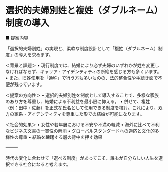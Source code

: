 # 選択的夫婦別姓と複姓（ダブルネーム）制度の導入

■ 提案内容

「選択的夫婦別姓」の実現と、柔軟な制度設計として「複姓（ダブルネーム）制度」の導入を求めます。

＜背景と課題＞
	•	現行制度では、結婚により必ず夫婦のいずれかが姓を変更しなければならず、キャリア・アイデンティティの断絶を感じる方も多くいます。
	•	また、旧姓使用を「通称」で行う方も多いものの、法的整合性や手続き面で不便が残っています。

＜提案の方向性＞
	•	選択的夫婦別姓を制度として導入することで、多様な家族のあり方を尊重し、結婚による不利益を最小限に抑える。
	•	併せて、複姓（例：田中・佐藤）を正式な氏名として使用できる制度を検討。これにより、双方の家系・アイデンティティを尊重した形での結婚が可能になります。

＜社会的効果＞
	•	女性や若年層における不安や不満の軽減
	•	海外に比べて不利なビジネス文書の一貫性の解消
	•	グローバルスタンダードへの適応と文化的多様性の尊重
	•	結婚を躊躇する層の背中を押す効果

⸻

時代の変化に合わせて「選べる制度」があってこそ、誰もが自分らしい人生を選択できる社会になると考えます。